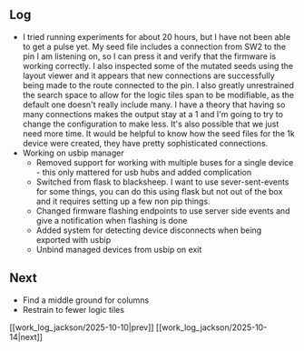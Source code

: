 ## Log
- I tried running experiments for about 20 hours, but I have not been able to get a pulse yet. My seed file includes a connection from SW2 to the pin I am listening on, so I can press it and verify that the firmware is working correctly. I also inspected some of the mutated seeds using the layout viewer and it appears that new connections are successfully being made to the route connected to the pin. I also greatly unrestrained the search space to allow for the logic tiles span to be modifiable, as the default one doesn't really include many. I have a theory that having so many connections makes the output stay at a 1 and I'm going to try to change the configuration to make less. It's also possible that we just need more time. It would be helpful to know how the seed files for the 1k device were created, they have pretty sophisticated connections.
- Working on usbip manager
	- Removed support for working with multiple buses for a single device - this only mattered for usb hubs and added complication 
	- Switched from flask to blacksheep. I want to use sever-sent-events for some things, you can do this using flask but not out of the box and it requires setting up a few non pip things. 
	- Changed firmware flashing endpoints to use server side events and give a notification when flashing is done
	- Added system for detecting device disconnects when being exported with usbip
	- Unbind managed devices from usbip on exit
## Next
- Find a middle ground for columns
- Restrain to fewer logic tiles

[[work_log_jackson/2025-10-10|prev]] [[work_log_jackson/2025-10-14|next]]
